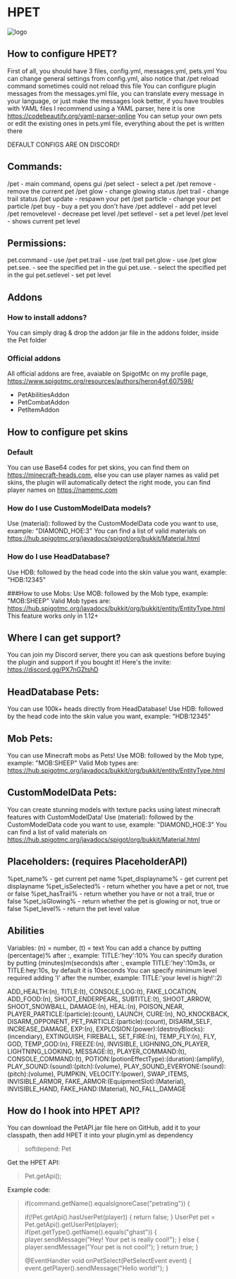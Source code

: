 # HPET

![logo](https://i.imgur.com/ViZiV7i.png)

## How to configure HPET?

First of all, you should have 3 files, config.yml, messages.yml, pets.yml
You can change general settings from config.yml, also notice that /pet reload command sometimes could not reload this file
You can configure plugin messages from the messages.yml file, you can translate every message in your language, or just make the messages look better, if you have troubles with YAML files I recommend using a YAML parser, here it is one https://codebeautify.org/yaml-parser-online
You can setup your own pets or edit the existing ones in pets.yml file, everything about the pet is written there

DEFAULT CONFIGS ARE ON DISCORD!

## Commands:
/pet - main command, opens gui
/pet select <petname> - select a pet
/pet remove - remove the current pet
/pet glow - change glowing status
/pet trail - change trail status
/pet update - respawn your pet
/pet particle <particle> - change your pet particle
/pet buy <petname> - buy a pet you don't have
/pet addlevel <petname> <amount> - add pet level
/pet removelevel <petname> <amount> - decrease pet level
/pet setlevel <petname> <amount> - set a pet level
/pet level - shows current pet level

## Permissions:
pet.command - use /pet
pet.trail - use /pet trail
pet.glow - use /pet glow
pet.see.<petname> - see the specified pet in the gui
pet.use.<petname> - select the specified pet in the gui
pet.setlevel - set pet level

## Addons

### How to install addons?
You can simply drag & drop the addon jar file in the addons folder, inside the Pet folder

### Official addons
All official addons are free, avaiable on SpigotMc on my profile page, https://www.spigotmc.org/resources/authors/heron4gf.607598/

- PetAbilitiesAddon
- PetCombatAddon
- PetItemAddon

## How to configure pet skins

### Default
You can use Base64 codes for pet skins, you can find them on https://minecraft-heads.com, else you can use player names as valid pet skins, the plugin will automatically detect the right mode, you can find player names on https://namemc.com

### How do I use CustomModelData models?
Use (material): followed by the CustomModelData code you want to use, example: "DIAMOND_HOE:3"
You can find a list of valid materials on https://hub.spigotmc.org/javadocs/spigot/org/bukkit/Material.html

### How do I use HeadDatabase?
Use HDB: followed by the head code into the skin value you want, example:
"HDB:12345"

###How to use Mobs:
Use MOB: followed by the Mob type, example: "MOB:SHEEP"
Valid Mob types are: https://hub.spigotmc.org/javadocs/bukkit/org/bukkit/entity/EntityType.html
This feature works only in 1.12+

## Where I can get support?
You can join my Discord server, there you can ask questions before buying the plugin and support if you bought it! Here's the invite: https://discord.gg/PX7nGZtshD

## HeadDatabase Pets:
You can use 100k+ heads directly from HeadDatabase! Use HDB: followed by the head code into the skin value you want, example:
"HDB:12345"

## Mob Pets:
You can use Minecraft mobs as Pets!
Use MOB: followed by the Mob type, example: "MOB:SHEEP"
Valid Mob types are: https://hub.spigotmc.org/javadocs/bukkit/org/bukkit/entity/EntityType.html

## CustomModelData Pets:
You can create stunning models with texture packs using latest minecraft features with CustomModelData!
Use (material): followed by the CustomModelData code you want to use, example: "DIAMOND_HOE:3"
You can find a list of valid materials on https://hub.spigotmc.org/javadocs/spigot/org/bukkit/Material.html

## Placeholders: (requires PlaceholderAPI)
%pet_name% - get current pet name
%pet_displayname% - get current pet displayname
%pet_isSelected% - return whether you have a pet or not, true or false
%pet_hasTrail% - return whether you have or not a trail, true or false
%pet_isGlowing% - return whether the pet is glowing or not, true or false
%pet_level% - return the pet level value

## Abilities
Variables: (n) = number, (t) = text
You can add a chance by putting (percentage)% after :, example: TITLE:'hey':10%
You can specify duration by putting (minutes)m(seconds)s after :, example TITLE:'hey':10m3s, or TITLE:hey:10s, by default it is 10seconds
You can specify minimum level required adding 'l' after the number, example: TITLE:'your level is high!':2l

ADD_HEALTH:(n), TITLE:(t), CONSOLE_LOG:(t), FAKE_LOCATION, ADD_FOOD:(n), SHOOT_ENDERPEARL, SUBTITLE:(t), SHOOT_ARROW, SHOOT_SNOWBALL, DAMAGE:(n), HEAL:(n), POISON_NEAR, PLAYER_PARTICLE:(particle):(count), LAUNCH, CURE:(n), NO_KNOCKBACK, DISARM_OPPONENT, PET_PARTICLE:(particle):(count), DISARM_SELF, INCREASE_DAMAGE, EXP:(n), EXPLOSION:(power):(destroyBlocks):(incendiary), EXTINGUISH, FIREBALL, SET_FIRE:(n), TEMP_FLY:(n), FLY, GOD, TEMP_GOD:(n), FREEZE:(n), INVISIBLE, LIGHNING_ON_PLAYER, LIGHTNING_LOOKING, MESSAGE:(t), PLAYER_COMMAND:(t), CONSOLE_COMMAND:(t), POTION:(potionEffectType):(duration):(amplify), PLAY_SOUND:(sound):(pitch):(volume), PLAY_SOUND_EVERYONE:(sound):(pitch):(volume), PUMPKIN, VELOCITY:(power), SWAP_ITEMS, INVISIBLE_ARMOR, FAKE_ARMOR:(EquipmentSlot):(Material), INVISIBLE_HAND, FAKE_HAND:(Material), NO_FALL_DAMAGE


## How do I hook into HPET API?

You can download the PetAPI.jar file here on GitHub, add it to your classpath, then add HPET it into your plugin.yml as dependency
> softdepend: Pet

Get the HPET API:
> Pet.getApi();

Example code:
> if(command.getName().equalsIgnoreCase("petrating")) {
>
>   if(!Pet.getApi().hasUserPet(player)) {
>       return false;
>   }
>   UserPet pet = Pet.getApi().getUserPet(player);
>   if(pet.getType().getName().equals("ghast")) {
>       player.sendMessage("Hey! Your pet is really cool!");
>   } else {
>       player.sendMessage("Your pet is not cool!");
>   }
>   return true;
> }
>
> @EventHandler
> void onPetSelect(PetSelectEvent event) {
>   event.getPlayer().sendMessage("Hello world!");
> }
